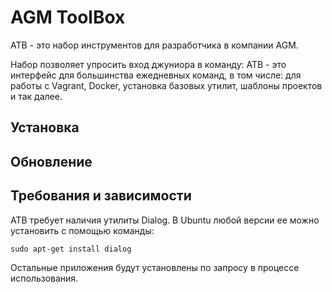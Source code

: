 # AGM ToolBox

ATB - это набор инструментов для разработчика в компании AGM.

Набор позволяет упросить вход джуниора в команду: ATB - это интерфейс
для большинства ежедневных команд, в том числе: для работы с Vagrant,
Docker, установка базовых утилит, шаблоны проектов и так далее.

## Установка

## Обновление

## Требования и зависимости

ATB требует наличия утилиты Dialog. В Ubuntu любой версии ее можно
установить с помощью команды:

```sudo apt-get install dialog```

Остальные приложения будут установлены по запросу в процессе использования.
